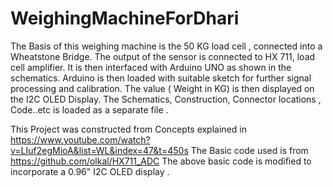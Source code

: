 # WeighingMachineForDhari

The Basis of this weighing machine is the 50 KG load cell , connected into a Wheatstone Bridge. 
The output of the sensor is connected to HX 711, load cell amplifier. 
It is then interfaced with Arduino UNO as shown in the schematics. 
Arduino is then loaded  with suitable sketch for further signal  processing and calibration. 
The value ( Weight in KG) is then displayed on the  I2C OLED Display. 
The Schematics, Construction, Connector locations , Code..etc is loaded as a separate file . 

This Project was constructed from Concepts explained in https://www.youtube.com/watch?v=LIuf2egMioA&list=WL&index=47&t=450s
The Basic code used is from https://github.com/olkal/HX711_ADC
The above basic code is modified to incorporate a 0.96" I2C OLED display .
